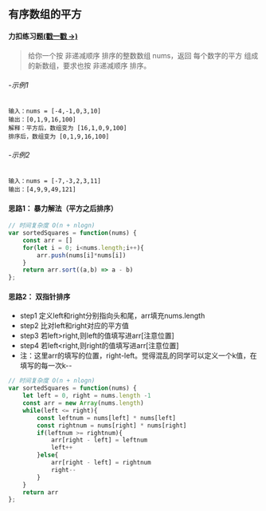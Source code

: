 ## 有序数组的平方

#### 力扣练习题[(戳一戳 ->)](https://leetcode.cn/problems/binary-search/)

> 给你一个按 非递减顺序 排序的整数数组 nums，返回 每个数字的平方 组成的新数组，要求也按 非递减顺序 排序。

###### -示例1
```
输入：nums = [-4,-1,0,3,10]
输出：[0,1,9,16,100]
解释：平方后，数组变为 [16,1,0,9,100]
排序后，数组变为 [0,1,9,16,100]
```
###### -示例2
```
输入：nums = [-7,-3,2,3,11]
输出：[4,9,9,49,121]
```

#### 思路1： 暴力解法（平方之后排序）

```js
// 时间复杂度 O(n + nlogn)
var sortedSquares = function(nums) {
    const arr = []
    for(let i = 0; i<nums.length;i++){
        arr.push(nums[i]*nums[i])
    }
    return arr.sort((a,b) => a - b)
};
```

#### 思路2： 双指针排序
- step1 定义left和right分别指向头和尾，arr填充nums.length
- step2 比对left和right对应的平方值
- step3 若left>right,则left的值填写进arr[注意位置]
- step4 若left<right,则right的值填写进arr[注意位置]
- 注：这里arr的填写的位置，right-left。觉得混乱的同学可以定义一个k值，在填写的每一次k--
  
```js
// 时间复杂度 O(n + nlogn)
var sortedSquares = function(nums) {
    let left = 0, right = nums.length -1
    const arr = new Array(nums.length)
    while(left <= right){
        const leftnum = nums[left] * nums[left]
        const rightnum = nums[right] * nums[right]
        if(leftnum >= rightnum){
            arr[right - left] = leftnum
            left++
        }else{
            arr[right - left] = rightnum
            right--
        }
    }
    return arr
};
```

